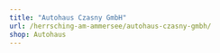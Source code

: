 ```yaml
---
title: "Autohaus Czasny GmbH"
url: /herrsching-am-ammersee/autohaus-czasny-gmbh/
shop: Autohaus
---
```

